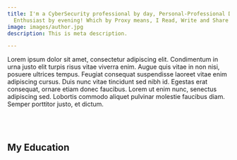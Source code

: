```yaml
---
title: I'm a CyberSecurity professional by day, Personal-Professional Development
  Enthusiast by evening! Which by Proxy means, I Read, Write and Share the Process!
image: images/author.jpg
description: This is meta description.

---
```

Lorem ipsum dolor sit amet, consectetur adipiscing elit. Condimentum in urna justo elit turpis risus vitae viverra enim. Augue quis vitae in non nisi, posuere ultrices tempus. Feugiat consequat suspendisse laoreet vitae enim adipiscing cursus. Duis nunc vitae tincidunt sed nibh id. Egestas erat consequat, ornare etiam donec faucibus. Lorem ut enim nunc, senectus adipiscing sed. Lobortis commodo aliquet pulvinar molestie faucibus diam. Semper porttitor justo, et dictum.

<br>
<br>

## My Education

